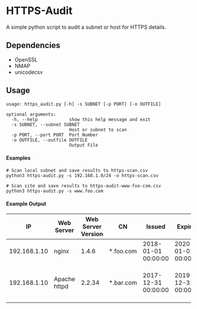 # HTTPS-Audit

A simple python script to audit a subnet or host for HTTPS details.

## Dependencies
* OpenSSL
* NMAP
* unicodecsv

## Usage
```
usage: https_audit.py [-h] -s SUBNET [-p PORT] [-o OUTFILE]

optional arguments:
  -h, --help            show this help message and exit
  -s SUBNET, --subnet SUBNET
                        Host or subnet to scan
  -p PORT, --port PORT  Port Number
  -o OUTFILE, --outfile OUTFILE
                        Output File
```
#### Examples
```
# Scan local subnet and save results to https-scan.csv
python3 https-audit.py -s 192.168.1.0/24 -o https-scan.csv

# Scan site and save results to https-audit-www-foo-com.csv
python3 https-audit.py -s www.foo.com
```

#### Example Output
| IP | Web Server | Web Server Version | CN | Issued | Expires | Issuer |
|---|---|---|---|---|---|---|
| 192.168.1.10  | nginx | 1.4.6 | *.foo.com  | 2018-01-01 00:00:00  | 2020-01-01 00:00:00   | GeoTrust SSL CA - G3  |
| 192.168.1.10  | Apache httpd | 2.2.34 | *.bar.com  | 2017-12-31 00:00:00  | 2019-12-31 00:00:00   | Go Daddy Secure Certificate Authority - G2  |
